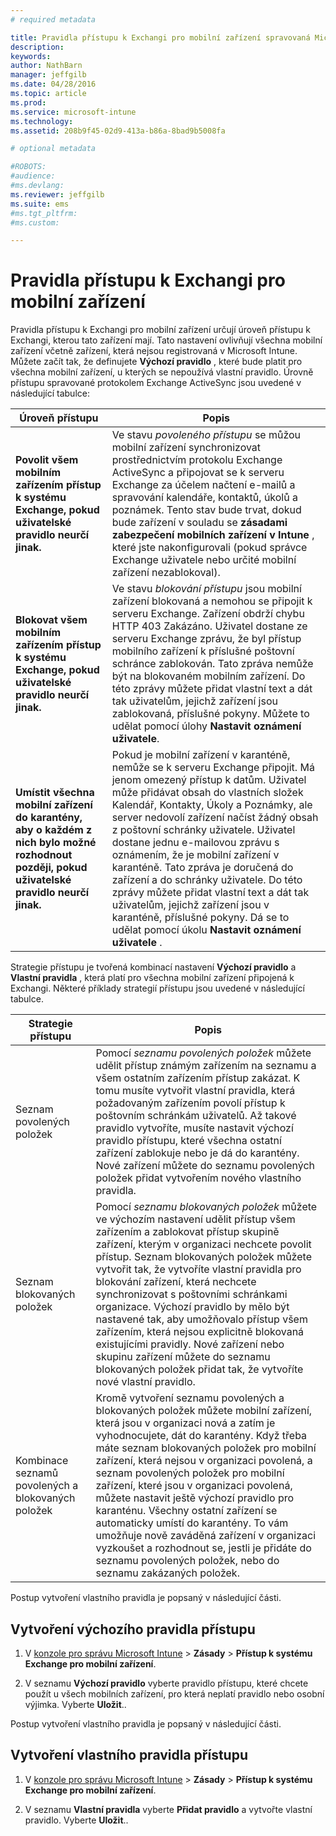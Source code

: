 ```yaml
---
# required metadata

title: Pravidla přístupu k Exchangi pro mobilní zařízení spravovaná Microsoft Intune | Microsoft Intune
description:
keywords:
author: NathBarn
manager: jeffgilb
ms.date: 04/28/2016
ms.topic: article
ms.prod:
ms.service: microsoft-intune
ms.technology:
ms.assetid: 208b9f45-02d9-413a-b86a-8bad9b5008fa

# optional metadata

#ROBOTS:
#audience:
#ms.devlang:
ms.reviewer: jeffgilb
ms.suite: ems
#ms.tgt_pltfrm:
#ms.custom:

---
```


# Pravidla přístupu k Exchangi pro mobilní zařízení
Pravidla přístupu k Exchangi pro mobilní zařízení určují úroveň přístupu k Exchangi, kterou tato zařízení mají. Tato nastavení ovlivňují všechna mobilní zařízení včetně zařízení, která nejsou registrovaná v Microsoft Intune. Můžete začít tak, že definujete **Výchozí pravidlo** , které bude platit pro všechna mobilní zařízení, u kterých se nepoužívá vlastní pravidlo. Úrovně přístupu spravované protokolem Exchange ActiveSync jsou uvedené v následující tabulce:

|Úroveň přístupu|Popis|
|----------------|---------------|
|**Povolit všem mobilním zařízením přístup k systému Exchange, pokud uživatelské pravidlo neurčí jinak.**|Ve stavu *povoleného přístupu* se můžou mobilní zařízení synchronizovat prostřednictvím protokolu Exchange ActiveSync a připojovat se k serveru Exchange za účelem načtení e-mailů a spravování kalendáře, kontaktů, úkolů a poznámek. Tento stav bude trvat, dokud bude zařízení v souladu se **zásadami zabezpečení mobilních zařízení v Intune** , které jste nakonfigurovali (pokud správce Exchange uživatele nebo určité mobilní zařízení nezablokoval).|
|**Blokovat všem mobilním zařízením přístup k systému Exchange, pokud uživatelské pravidlo neurčí jinak.**|Ve stavu *blokování přístupu* jsou mobilní zařízení blokovaná a nemohou se připojit k serveru Exchange. Zařízení obdrží chybu HTTP 403 Zakázáno. Uživatel dostane ze serveru Exchange zprávu, že byl přístup mobilního zařízení k příslušné poštovní schránce zablokován. Tato zpráva nemůže být na blokovaném mobilním zařízení. Do této zprávy můžete přidat vlastní text a dát tak uživatelům, jejichž zařízení jsou zablokovaná, příslušné pokyny. Můžete to udělat pomocí úlohy **Nastavit oznámení uživatele**.|
|**Umístit všechna mobilní zařízení do karantény, aby o každém z nich bylo možné rozhodnout později, pokud uživatelské pravidlo neurčí jinak.**|Pokud je mobilní zařízení v karanténě, nemůže se k serveru Exchange připojit. Má jenom omezený přístup k datům. Uživatel může přidávat obsah do vlastních složek Kalendář, Kontakty, Úkoly a Poznámky, ale server nedovolí zařízení načíst žádný obsah z poštovní schránky uživatele. Uživatel dostane jednu e-mailovou zprávu s oznámením, že je mobilní zařízení v karanténě. Tato zpráva je doručená do zařízení a do schránky uživatele. Do této zprávy můžete přidat vlastní text a dát tak uživatelům, jejichž zařízení jsou v karanténě, příslušné pokyny. Dá se to udělat pomocí úkolu **Nastavit oznámení uživatele** .|

Strategie přístupu je tvořená kombinací nastavení **Výchozí pravidlo** a **Vlastní pravidla** , která platí pro všechna mobilní zařízení připojená k Exchangi. Některé příklady strategií přístupu jsou uvedené v následující tabulce.

|Strategie přístupu|Popis|
|-------------------|---------------|
|Seznam povolených položek|Pomocí *seznamu povolených položek* můžete udělit přístup známým zařízením na seznamu a všem ostatním zařízením přístup zakázat. K tomu musíte vytvořit vlastní pravidla, která požadovaným zařízením povolí přístup k poštovním schránkám uživatelů. Až takové pravidlo vytvoříte, musíte nastavit výchozí pravidlo přístupu, které všechna ostatní zařízení zablokuje nebo je dá do karantény. Nové zařízení můžete do seznamu povolených položek přidat vytvořením nového vlastního pravidla.|
|Seznam blokovaných položek|Pomocí *seznamu blokovaných položek* můžete ve výchozím nastavení udělit přístup všem zařízením a zablokovat přístup skupině zařízení, kterým v organizaci nechcete povolit přístup. Seznam blokovaných položek můžete vytvořit tak, že vytvoříte vlastní pravidla pro blokování zařízení, která nechcete synchronizovat s poštovními schránkami organizace. Výchozí pravidlo by mělo být nastavené tak, aby umožňovalo přístup všem zařízením, která nejsou explicitně blokovaná existujícími pravidly. Nové zařízení nebo skupinu zařízení můžete do seznamu blokovaných položek přidat tak, že vytvoříte nové vlastní pravidlo.|
|Kombinace seznamů povolených a blokovaných položek|Kromě vytvoření seznamu povolených a blokovaných položek můžete mobilní zařízení, která jsou v organizaci nová a zatím je vyhodnocujete, dát do karantény. Když třeba máte seznam blokovaných položek pro mobilní zařízení, která nejsou v organizaci povolená, a seznam povolených položek pro mobilní zařízení, které jsou v organizaci povolená, můžete nastavit ještě výchozí pravidlo pro karanténu. Všechny ostatní zařízení se automaticky umístí do karantény. To vám umožňuje nově zaváděná zařízení v organizaci vyzkoušet a rozhodnout se, jestli je přidáte do seznamu povolených položek, nebo do seznamu zakázaných položek.|
Postup vytvoření vlastního pravidla je popsaný v následující části.

## Vytvoření výchozího pravidla přístupu

1.  V [konzole pro správu Microsoft Intune](http://manage.microsoft.com) &gt; **Zásady** &gt; **Přístup k systému Exchange pro mobilní zařízení**.

2.  V seznamu **Výchozí pravidlo** vyberte pravidlo přístupu, které chcete použít u všech mobilních zařízení, pro která neplatí pravidlo nebo osobní výjimka. Vyberte **Uložit**..

Postup vytvoření vlastního pravidla je popsaný v následující části.

## Vytvoření vlastního pravidla přístupu

1. V [konzole pro správu Microsoft Intune](http://manage.microsoft.com) &gt; **Zásady** &gt; **Přístup k systému Exchange pro mobilní zařízení**.

2.  V seznamu **Vlastní pravidla** vyberte **Přidat pravidlo** a vytvořte vlastní pravidlo. Vyberte **Uložit**..


<!--HONumber=May16_HO1-->


